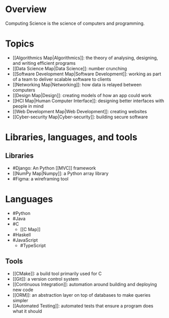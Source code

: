 # Overview
Computing Science is the science of computers and programming.

# Topics
- [[Algorithmics Map|Algorithmics]]: the theory of analysing, designing, and writing efficient programs
- [[Data Science Map|Data Science]]: number crunching
- [[Software Development Map|Software Development]]: working as part of a team to deliver scalable software to clients
- [[Networking Map|Networking]]: how data is relayed between computers
- [[Design Map|Design]]: creating models of how an app could work
- [[HCI Map|Human Computer Interface]]: designing better interfaces with people in mind
- [[Web Development Map|Web Development]]: creating websites
- [[Cyber-security Map|Cyber-security]]: building secure software

# Libraries, languages, and tools
## Libraries
- #Django: An Python [[MVC]] framework 
- [[NumPy Map|Numpy]]: a Python array library
- #Figma: a wireframing tool

# Languages
- #Python
- #Java
- #C
	- [[C Map]]
- #Haskell
- #JavaScript
	- #TypeScript

## Tools
- [[CMake]]: a build tool primarily used for C
- [[Git]]: a version control system
- [[Continuous Integration]]: automation around building and deploying new code
- [[ORM]]: an abstraction layer on top of databases to make queries simpler
- [[Automated Testing]]: automated tests that ensure a program does what it should